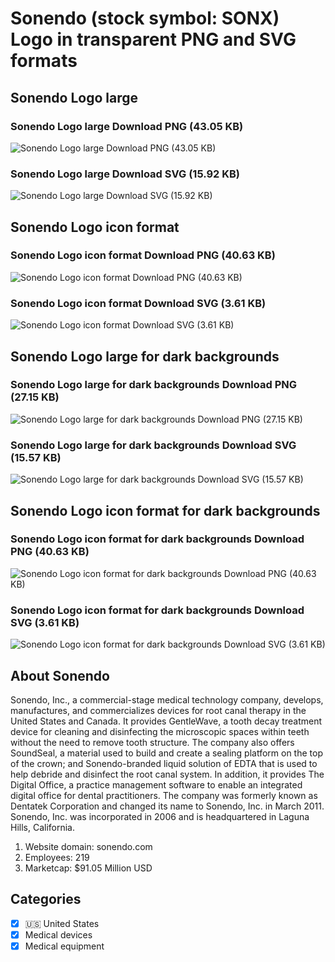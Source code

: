 # Sonendo (stock symbol: SONX) Logo in transparent PNG and SVG formats

## Sonendo Logo large

### Sonendo Logo large Download PNG (43.05 KB)

![Sonendo Logo large Download PNG (43.05 KB)](/img/orig/SONX_BIG-c0c73359.png)

### Sonendo Logo large Download SVG (15.92 KB)

![Sonendo Logo large Download SVG (15.92 KB)](/img/orig/SONX_BIG-a8f4b60e.svg)

## Sonendo Logo icon format

### Sonendo Logo icon format Download PNG (40.63 KB)

![Sonendo Logo icon format Download PNG (40.63 KB)](/img/orig/SONX-2e20244f.png)

### Sonendo Logo icon format Download SVG (3.61 KB)

![Sonendo Logo icon format Download SVG (3.61 KB)](/img/orig/SONX-f6172ada.svg)

## Sonendo Logo large for dark backgrounds

### Sonendo Logo large for dark backgrounds Download PNG (27.15 KB)

![Sonendo Logo large for dark backgrounds Download PNG (27.15 KB)](/img/orig/SONX_BIG.D-64447c2a.png)

### Sonendo Logo large for dark backgrounds Download SVG (15.57 KB)

![Sonendo Logo large for dark backgrounds Download SVG (15.57 KB)](/img/orig/SONX_BIG.D-245564fe.svg)

## Sonendo Logo icon format for dark backgrounds

### Sonendo Logo icon format for dark backgrounds Download PNG (40.63 KB)

![Sonendo Logo icon format for dark backgrounds Download PNG (40.63 KB)](/img/orig/SONX.D-2af424c7.png)

### Sonendo Logo icon format for dark backgrounds Download SVG (3.61 KB)

![Sonendo Logo icon format for dark backgrounds Download SVG (3.61 KB)](/img/orig/SONX.D-e9592e86.svg)

## About Sonendo

Sonendo, Inc., a commercial-stage medical technology company, develops, manufactures, and commercializes devices for root canal therapy in the United States and Canada. It provides GentleWave, a tooth decay treatment device for cleaning and disinfecting the microscopic spaces within teeth without the need to remove tooth structure. The company also offers SoundSeal, a material used to build and create a sealing platform on the top of the crown; and Sonendo-branded liquid solution of EDTA that is used to help debride and disinfect the root canal system. In addition, it provides The Digital Office, a practice management software to enable an integrated digital office for dental practitioners. The company was formerly known as Dentatek Corporation and changed its name to Sonendo, Inc. in March 2011. Sonendo, Inc. was incorporated in 2006 and is headquartered in Laguna Hills, California.

1. Website domain: sonendo.com
2. Employees: 219
3. Marketcap: $91.05 Million USD


## Categories
- [x] 🇺🇸 United States
- [x] Medical devices
- [x] Medical equipment
